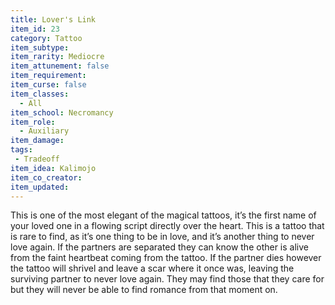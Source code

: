 ```yaml
---
title: Lover's Link
item_id: 23
category: Tattoo
item_subtype:
item_rarity: Mediocre
item_attunement: false
item_requirement:
item_curse: false
item_classes:
  - All
item_school: Necromancy
item_role:
  - Auxiliary
item_damage:
tags:
 - Tradeoff
item_idea: Kalimojo
item_co_creator:
item_updated:
---
```


This is one of the most elegant of the magical tattoos, it’s the first name of your loved one in a flowing script directly over the heart. This is a tattoo that is rare to find, as it’s one thing to be in love, and it’s another thing to never love again. 
If the partners are separated they can know the other is alive from the faint heartbeat coming from the tattoo. If the partner dies however the tattoo will shrivel and leave a scar where it once was, leaving the surviving partner to never love again. They may find those that they care for but they will never be able to find romance from that moment on.


